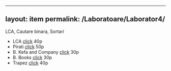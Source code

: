 
---
layout: item
permalink: /Laboratoare/Laborator4/
---

LCA, Cautare binara, Sortari

- LCA [click](http://www.infoarena.ro/problema/lca) 40p
- Pirati [click](http://www.infoarena.ro/problema/pirati) 50p
- B. Kefa and Company [click](http://codeforces.com/problemset/problem/580/B) 30p
- B. Books [click](http://codeforces.com/problemset/problem/279/B) 30p
- Trapez [click](http://www.infoarena.ro/problema/trapez) 40p
